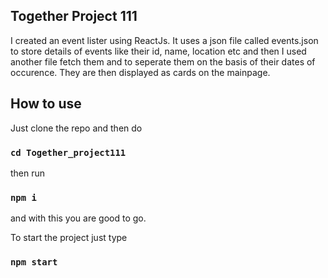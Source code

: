 ## Together Project 111

I created an event lister using ReactJs. It uses a json file called events.json to store details of events like their id, name, location etc and then I used another file fetch them and to seperate them on the basis of their dates of occurence. They are then displayed as cards on the mainpage.

## How to use

Just clone the repo and then do 
### `cd Together_project111`

then run 
### `npm i`
and with this you are good to go.

To start the project just type
### `npm start` 


